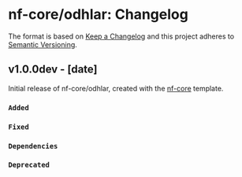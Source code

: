 # nf-core/odhlar: Changelog

The format is based on [Keep a Changelog](https://keepachangelog.com/en/1.0.0/)
and this project adheres to [Semantic Versioning](https://semver.org/spec/v2.0.0.html).

## v1.0.0dev - [date]

Initial release of nf-core/odhlar, created with the [nf-core](https://nf-co.re/) template.

### `Added`

### `Fixed`

### `Dependencies`

### `Deprecated`
